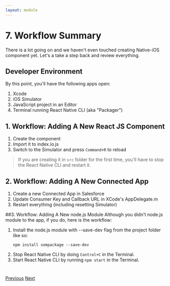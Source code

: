 ```yaml
---
layout: module
---
```

# 7. Workflow Summary
There is a lot going on and we haven't even touched creating Native-iOS component yet. Let's a take a step back and review everything.

## Developer Environment
By this point, you'll have the following apps open:
1. Xcode
2. iOS Simulator
3. JavaScript project in an Editor
4. Terminal running React Native CLI (aka "Packager")

## 1. Workflow: Adding A New React JS Component

1. Create the component
2. Import it to index.io.js
3. Switch to the Simulator and press `Command+R` to reload

> If you are creating it in `src` folder for the first time, you'll have to stop the React Native CLI and restart it.

## 2. Workflow: Adding A New Connected App

1. Create a new Connected App in Salesforce
2. Update Consumer Key and Callback URL in XCode's AppDelegate.m
3. Restart everything (including resetting Simulator)

##3. Workflow: Adding A New node.js Module
Although you didn't node.js module to the app, if you do, here is the workflow:

1. Install the node.js module with --save-dev flag from the project folder like so: 
	```
	npm install sompackage --save-dev
	```
2. Stop React Native CLI by doing `Control+C` in the Terminal.
3. Start React Native CLI by running `npm start` in the Terminal.


<div class="row" style="margin-top:40px;">
<div class="col-sm-12">
<a href="mobile-sdk-react-native-workflow-summary.html" class="btn btn-default"><i class="glyphicon glyphicon-chevron-left"></i> Previous</a>
<a href="next.html" class="btn btn-default pull-right">Next <i class="glyphicon glyphicon-chevron-right"></i></a>
</div>
</div>
